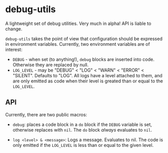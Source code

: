 # debug-utils

A lightweight set of debug utilities. Very much in alpha! API is
liable to change.

`debug-utils` takes the point of view that configuration should be
expressed in environment variables. Currently, two environment variables are of interest:

 - `DEBUG` - when set (to anything!), `debug` blocks are inserted into
   code. Otherwise they are replaced by null.
 - `LOG_LEVEL` - may be "DEBUG" < "LOG" < "WARN" < "ERROR" < "SILENT".
   Defaults to "LOG". All logs have a level attached to them, and are
   only emitted as code when their level is greated than or equal to
   the `LOG_LEVEL`.

## API

Currently, there are two public macros:

 - `debug`: places a code block in a `do` block if the `DEBUG`
   variable is set, otherwise replaces with `nil`. The `do` block
   _always_ evaluates to `nil`.

 - `log <level> & <message>`: Logs a message. Evaluates to nil.  The
   code is only emitted if the `LOG_LEVEL` is less than or equal to
   the given level.
